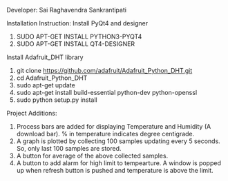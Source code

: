 Developer: Sai Raghavendra Sankrantipati

Installation Instruction:
  Install PyQt4 and designer
  1. SUDO APT-GET INSTALL PYTHON3-PYQT4
  2. SUDO APT-GET INSTALL QT4-DESIGNER
  
  Install Adafruit_DHT library
  
  1. git clone https://github.com/adafruit/Adafruit_Python_DHT.git
  2. cd Adafruit_Python_DHT
  3. sudo apt-get update
  4. sudo apt-get install build-essential python-dev python-openssl
  5. sudo python setup.py install
  
Project Additions:
   1. Process bars are added for displaying Temperature and Humidity (A download bar). % in temperature indicates degree centigrade.
   2. A graph is plotted by collecting 100 samples updating every 5 seconds. So, only last 100 samples are stored.
   3. A button for average of the above collected samples.
   4. A button to add alarm for high limit to tempearture. A window is popped up when refresh button is pushed and temperature is above the limit.

